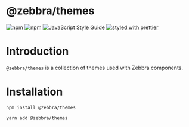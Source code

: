 # @zebbra/themes

[![npm](https://img.shields.io/npm/dm/@zebbra/hocs.svg)](https://www.npmjs.com/package/@zebbra/themes)
[![npm](https://img.shields.io/npm/v/@zebbra/hocs.svg)](https://www.npmjs.com/package/@zebbra/themes)
[![JavaScript Style Guide](https://img.shields.io/badge/code_style-standard-brightgreen.svg)](https://standardjs.com)
[![styled with prettier](https://img.shields.io/badge/styled_with-prettier-ff69b4.svg)](https://github.com/prettier/prettier)

# Introduction

`@zebbra/themes` is a collection of themes used with Zebbra components.

# Installation

```
npm install @zebbra/themes
```
```
yarn add @zebbra/themes
```